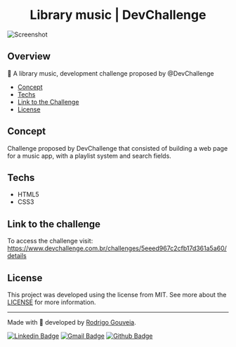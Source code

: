 <h1 align="center">
    <div>Library music | DevChallenge</div>
</h1>

![Screenshot](gif.gif)

## Overview

🎵 A library music, development challenge proposed by @DevChallenge

- [Concept](##about-concept)
- [Techs](##techs)
- [Link to the Challenge](##link-to-the-challenge)
- [License](##license)

## Concept

Challenge proposed by DevChallenge that consisted of building a web page for a music app, with a playlist system and search fields.

## Techs
- HTML5
- CSS3

## Link to the challenge

To access the challenge visit: https://www.devchallenge.com.br/challenges/5eeed967c2cfb17d361a5a60/details

## License

This project was developed using the license from MIT. See more about the [LICENSE](https://github.com/rodrigoge/music-library-dev-challenge/blob/master/LICENSE) for more information.

___


Made with 💜 developed by <a href="https://github.com/rodrigoge">Rodrigo Gouveia</a>.


[![Linkedin Badge](https://img.shields.io/badge/-Rodrigo%20Gouveia-2867B2?style=flat-square&logo=Linkedin&logoColor=white&link=https://www.linkedin.com/in/rodrigogest//)](https://www.linkedin.com/in/rodrigogest/) [![Gmail Badge](https://img.shields.io/badge/-rgestevao@gmail.com-D44638?style=flat-square&logo=Gmail&logoColor=white&link=mailto:rgestevao@gmail.com)](mailto:rgestevao@gmail.com) [![Github Badge](https://img.shields.io/github/followers/rodrigoge?label=Rodrigo%20Gouveia&logo=GitHub&logoColor=black&style=social)](https://www.linkedin.com/in/rodrigogest/) 
